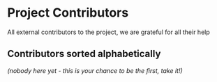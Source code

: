 # Project Contributors

All external contributors to the project, we are grateful for all their help 

## Contributors sorted alphabetically

*(nobody here yet - this is your chance to be the first, take it!)*

<!--
- **[Name of contributor](https://github.com/user/name)**
  - Contribution
  - Contribution
-->  
